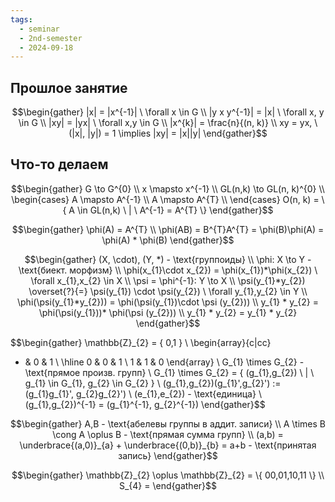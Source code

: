 ```yaml
---
tags:
  - seminar
  - 2nd-semester
  - 2024-09-18
---
```

## Прошлое занятие

$$\begin{gather}
|x| = |x^{-1}| \ \forall x \in G \\
|y x y^{-1}| = |x| \ \forall x, y \in G \\
|xy| = |yx| \ \forall x,y \in G \\
|x^{k}| = \frac{n}{(n, k)} \\
xy = yx, \ (|x|, |y|) = 1 \implies |xy| = |x||y|
\end{gather}$$

## Что-то делаем

$$\begin{gather}
G \to G^{0} \\
x \mapsto x^{-1} \\
GL(n,k) \to GL(n, k)^{0} \\
\begin{cases}
A \mapsto A^{-1} \\
A \mapsto A^{T} \\
\end{cases}
O(n, k) = \{ A \in GL(n,k) \ | \ A^{-1} = A^{T} \}
\end{gather}$$

$$\begin{gather}
\phi(A) = A^{T} \\
\phi(AB) = B^{T}A^{T} = \phi(B)\phi(A) = \phi(A) * \phi(B)
\end{gather}$$

$$\begin{gather}
(X, \cdot), (Y, *) - \text{группоиды} \\
\phi: X \to Y - \text{биект. морфизм} \\
\phi(x_{1}\cdot x_{2}) = \phi(x_{1})*\phi(x_{2}) \ \forall x_{1},x_{2} \in X \\
\psi = \phi^{-1}: Y \to X \\
\psi(y_{1}*y_{2}) \overset{?}{=} \psi(y_{1}) \cdot \psi(y_{2}) \ \forall y_{1},y_{2} \in Y \\
\phi(\psi(y_{1}*y_{2})) = \phi(\psi(y_{1})\cdot \psi (y_{2})) \\
y_{1} * y_{2} = \phi(\psi(y_{1}))* \phi(\psi (y_{2})) \\
y_{1} * y_{2} = y_{1} * y_{2}
\end{gather}$$

$$\begin{gather}
\mathbb{Z}_{2} = \{ 0,1 \} \\
\begin{array}{c|cc}
+ & 0 & 1 \\
\hline 0 & 0 & 1 \\
1 & 1 & 0
\end{array} \\
G_{1} \times G_{2} - \text{прямое произв. групп} \\
G_{1} \times G_{2} = \{ (g_{1},g_{2}) \ | \  g_{1} \in G_{1}, g_{2} \in G_{2} \} \\
(g_{1},g_{2})(g_{1}',g_{2}') := (g_{1}g_{1}', g_{2}g_{2}') \\
(e_{1},e_{2}) - \text{единица} \\
(g_{1},g_{2})^{-1} = (g_{1}^{-1}, g_{2}^{-1})
\end{gather}$$

$$\begin{gather}
A,B - \text{абелевы группы в аддит. записи} \\
A \times B \cong A \oplus B - \text{прямая сумма групп} \\
(a,b) = \underbrace{(a,0)}_{a} + \underbrace{(0,b)}_{b} = a+b - \text{принятая запись}
\end{gather}$$

$$\begin{gather}
\mathbb{Z}_{2} \oplus \mathbb{Z}_{2} = \{ 00,01,10,11 \} \\
S_{4} = 
\end{gather}$$
